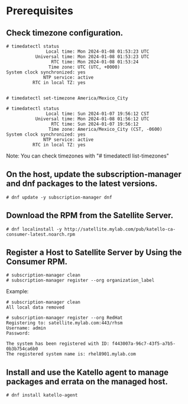 # Prerequisites

## Check timezone configuration.

```
# timedatectl status
               Local time: Mon 2024-01-08 01:53:23 UTC
           Universal time: Mon 2024-01-08 01:53:23 UTC
                 RTC time: Mon 2024-01-08 01:53:24
                Time zone: UTC (UTC, +0000)
System clock synchronized: yes
              NTP service: active
          RTC in local TZ: yes


# timedatectl set-timezone America/Mexico_City

# timedatectl status
               Local time: Sun 2024-01-07 19:56:12 CST
           Universal time: Mon 2024-01-08 01:56:12 UTC
                 RTC time: Sun 2024-01-07 19:56:12
                Time zone: America/Mexico_City (CST, -0600)
System clock synchronized: yes
              NTP service: active
          RTC in local TZ: yes

```

Note: You can check timezones with "# timedatectl list-timezones"

## On the host, update the subscription-manager and dnf packages to the latest versions.

```
# dnf update -y subscription-manager dnf
```

## Download the RPM from the Satellite Server.

```
# dnf localinstall -y http://satellite.mylab.com/pub/katello-ca-consumer-latest.noarch.rpm
```

## Register a Host to Satellite Server by Using the Consumer RPM.

```
# subscription-manager clean
# subscription-manager register --org organization_label
```

Example:

```
# subscription-manager clean
All local data removed

# subscription-manager register --org RedHat
Registering to: satellite.mylab.com:443/rhsm
Username: admin
Password:

The system has been registered with ID: f443007a-96c7-43f5-a7b5-0b3b754ca6b0
The registered system name is: rhel8901.mylab.com
```

## Install and use the Katello agent to manage packages and errata on the managed host.

```
# dnf install katello-agent
```